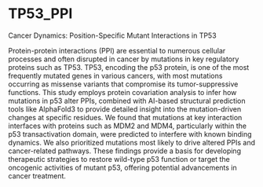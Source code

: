 # TP53_PPI
Cancer Dynamics: Position-Specific Mutant Interactions in TP53

Protein-protein interactions (PPI) are essential to numerous cellular processes and often disrupted in cancer by mutations in key regulatory proteins such as TP53. TP53, encoding the p53 protein, is one of the most frequently mutated genes in various cancers, with most mutations occurring as missense variants that compromise its tumor-suppressive functions. This study employs protein covariation analysis to infer how mutations in p53 alter PPIs, combined with AI-based structural prediction tools like AlphaFold3 to provide detailed insight into the mutation-driven changes at specific residues. We found that mutations at key interaction interfaces with proteins such as MDM2 and MDM4, particularly within the p53 transactivation domain, were predicted to interfere with known binding dynamics. We also prioritized mutations most likely to drive altered PPIs and cancer-related pathways. These findings provide a basis for developing therapeutic strategies to restore wild-type p53 function or target the oncogenic activities of mutant p53, offering potential advancements in cancer treatment.
